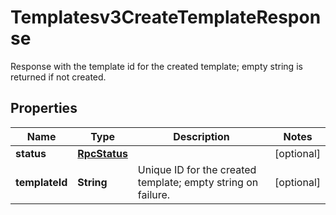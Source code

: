 

# Templatesv3CreateTemplateResponse

Response with the template id for the created template; empty string is returned if not created.

## Properties

| Name | Type | Description | Notes |
|------------ | ------------- | ------------- | -------------|
|**status** | [**RpcStatus**](RpcStatus.md) |  |  [optional] |
|**templateId** | **String** | Unique ID for the created template; empty string on failure. |  [optional] |



